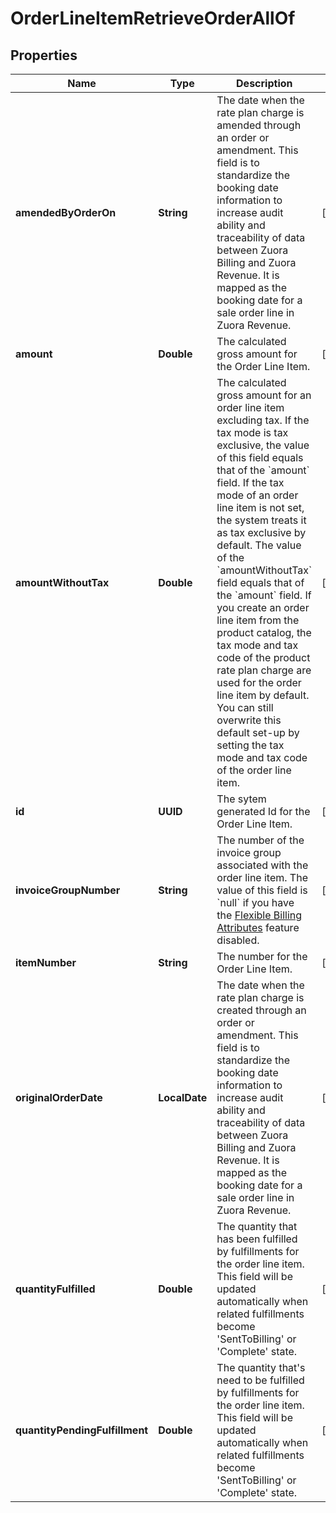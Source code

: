 

# OrderLineItemRetrieveOrderAllOf


## Properties

| Name | Type | Description | Notes |
|------------ | ------------- | ------------- | -------------|
|**amendedByOrderOn** | **String** | The date when the rate plan charge is amended through an order or amendment. This field is to standardize the booking date information to increase audit ability and traceability of data between Zuora Billing and Zuora Revenue. It is mapped as the booking date for a sale order line in Zuora Revenue.  |  [optional] |
|**amount** | **Double** | The calculated gross amount for the Order Line Item.  |  [optional] |
|**amountWithoutTax** | **Double** | The calculated gross amount for an order line item excluding tax. If the tax mode is tax exclusive, the value of this field equals that of the &#x60;amount&#x60; field.  If the tax mode of an order line item is not set, the system treats it as tax exclusive by default. The value of the &#x60;amountWithoutTax&#x60; field equals that of the &#x60;amount&#x60; field.  If you create an order line item from the product catalog, the tax mode and tax code of the product rate plan charge are used for the order line item by default. You can still overwrite this default set-up by setting the tax mode and tax code of the order line item.  |  [optional] |
|**id** | **UUID** | The sytem generated Id for the Order Line Item.  |  [optional] |
|**invoiceGroupNumber** | **String** | The number of the invoice group associated with the order line item.   The value of this field is &#x60;null&#x60; if you have the [Flexible Billing Attributes](https://knowledgecenter.zuora.com/Billing/Subscriptions/Flexible_Billing_Attributes) feature disabled.  |  [optional] |
|**itemNumber** | **String** | The number for the Order Line Item.  |  [optional] |
|**originalOrderDate** | **LocalDate** | The date when the rate plan charge is created through an order or amendment. This field is to standardize the booking date information to increase audit ability and traceability of data between Zuora Billing and Zuora Revenue. It is mapped as the booking date for a sale order line in Zuora Revenue.  |  [optional] |
|**quantityFulfilled** | **Double** | The quantity that has been fulfilled by fulfillments for the order line item. This field will be updated automatically when related fulfillments become &#39;SentToBilling&#39; or &#39;Complete&#39; state.  |  [optional] |
|**quantityPendingFulfillment** | **Double** | The quantity that&#39;s need to be fulfilled by fulfillments for the order line item. This field will be updated automatically when related fulfillments become &#39;SentToBilling&#39; or &#39;Complete&#39; state.  |  [optional] |



